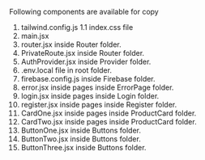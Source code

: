 Following components are available for copy

1. tailwind.config.js
1.1 index.css file
2. main.jsx
3. router.jsx inside Router folder.
4. PrivateRoute.jsx inside Router folder.
5. AuthProvider.jsx inside Provider folder.
6. .env.local file in root folder.
7. firebase.config.js inside Firebase folder.
8. error.jsx inside pages inside ErrorPage folder.
9. login.jsx inside pages inside Login folder.
10. register.jsx inside pages inside Register folder.
11. CardOne.jsx inside pages inside ProductCard folder.
12. CardTwo.jsx inside pages inside ProductCard folder.
13. ButtonOne.jsx inside Buttons folder.
14. ButtonTwo.jsx inside Buttons folder.
15. ButtonThree.jsx inside Buttons folder.